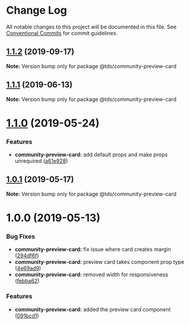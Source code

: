 # Change Log

All notable changes to this project will be documented in this file.
See [Conventional Commits](https://conventionalcommits.org) for commit guidelines.

## [1.1.2](https://github.com/telus/tds-community/compare/@tds/community-preview-card@1.1.1...@tds/community-preview-card@1.1.2) (2019-09-17)

**Note:** Version bump only for package @tds/community-preview-card





## [1.1.1](https://github.com/telus/tds-community/compare/@tds/community-preview-card@1.1.0...@tds/community-preview-card@1.1.1) (2019-06-13)

**Note:** Version bump only for package @tds/community-preview-card





# [1.1.0](https://github.com/telus/tds-community/compare/@tds/community-preview-card@1.0.1...@tds/community-preview-card@1.1.0) (2019-05-24)


### Features

* **community-preview-card:** add default props and make props unrequired ([a61e928](https://github.com/telus/tds-community/commit/a61e928))





## [1.0.1](https://github.com/telus/tds-community/compare/@tds/community-preview-card@1.0.0...@tds/community-preview-card@1.0.1) (2019-05-17)

**Note:** Version bump only for package @tds/community-preview-card





# 1.0.0 (2019-05-13)


### Bug Fixes

* **community-preview-card:** fix issue where card creates margin ([294df6f](https://github.com/telus/tds-community/commit/294df6f))
* **community-preview-card:** preview card takes component prop type ([4e69ad9](https://github.com/telus/tds-community/commit/4e69ad9))
* **community-preview-card:** removed width for responsiveness ([febba62](https://github.com/telus/tds-community/commit/febba62))


### Features

* **community-preview-card:** added the preview card component ([091bcd1](https://github.com/telus/tds-community/commit/091bcd1))
